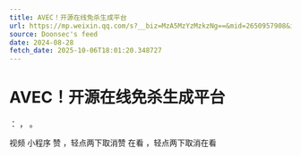 ```yaml
---
title: AVEC！开源在线免杀生成平台
url: https://mp.weixin.qq.com/s?__biz=MzA5MzYzMzkzNg==&mid=2650957908&idx=1&sn=63f136835b23945cca1fd92a80dbc29b
source: Doonsec's feed
date: 2024-08-28
fetch_date: 2025-10-06T18:01:20.348727
---
```


# AVEC！开源在线免杀生成平台

：
，
。

视频
小程序
赞
，轻点两下取消赞
在看
，轻点两下取消在看
